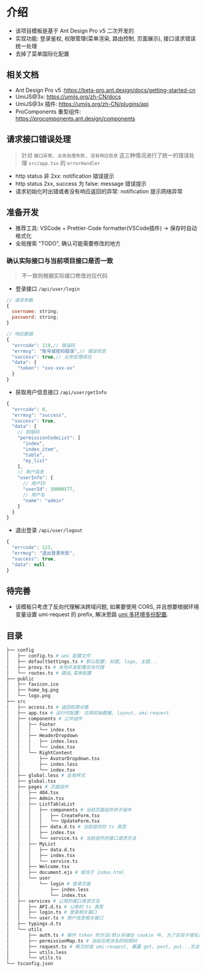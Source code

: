 # 介绍

- 该项目模板是基于 Ant Design Pro v5 二次开发的
- 实现功能: 登录鉴权, 权限管理(菜单渲染, 路由控制, 页面展示), 接口请求错误统一处理
- 去掉了菜单国际化配置

## 相关文档

- Ant Design Pro v5 :https://beta-pro.ant.design/docs/getting-started-cn
- UmiJS@3x: https://umijs.org/zh-CN/docs
- UmiJS@3x 插件: https://umijs.org/zh-CN/plugins/api
- ProComponents 重型组件: https://procomponents.ant.design/components

## 请求接口错误处理

> 针对 `接口异常, 业务处理失败, 没有响应信息` 这三种情况进行了统一的错误处理 `src/app.tsx` 的 `errorHandler`

- http status 非 2xx: notification 错误提示
- http status 2xx, success 为 false: message 错误提示
- 请求初始化时出错或者没有响应返回的异常: notification 提示网络异常

## 准备开发

- 推荐工具: VSCode + Prettier-Code formatter(VSCode插件) -> 保存时自动格式化
- 全局搜索 "TODO", 确认可能需要修改的地方

### 确认实际接口与当前项目接口是否一致

> 不一致则根据实际接口修改对应代码

- 登录接口 `/api/user/login`

```js
// 请求参数
{
  username: string;
  password: string;
}

// 响应数据
{
  "errcode": 119,// 错误码
  "errmsg": "账号或密码错误",// 错误信息
  "success": true,// 业务处理成功
  "data": {
    "token": "xxx-xxx-xx"
  }
}
```

- 获取用户信息接口 `/api/user/getInfo`

```js
{
  "errcode": 0,
  "errmsg": "success",
  "success": true,
  "data": {
    // 权限码
    "permissionCodeList": [
      "index",
      "index_item",
      "table",
      "my_list"
    ],
    // 用户信息
    "userInfo": {
      // 用户ID
      "userId": 30000577,
      // 用户名
      "name": "admin"
    }
  }
}
```

- 退出登录 `/api/user/logout`

```js
{
  "errcode": 123,
  "errmsg": "退出登录失败",
  "success": true,
  "data": null
}
```

## 待完善

- 该模板只考虑了反向代理解决跨域问题, 如果要使用 CORS, 并且想要根据环境变量设置 umi-request 的 prefix, 解决思路 [umi 多环境多份配置](https://umijs.org/zh-CN/docs/config#%E5%A4%9A%E7%8E%AF%E5%A2%83%E5%A4%9A%E4%BB%BD%E9%85%8D%E7%BD%AE).

## 目录

```bash
├── config
│   ├── config.ts # umi 配置文件
│   ├── defaultSettings.ts # 默认配置: 标题, logo, 主题...
│   ├── proxy.ts # 本地开发配置反向代理
│   └── routes.ts # 路由,菜单配置
├── public
│   ├── favicon.ico
│   ├── home_bg.png
│   └── logo.png
├── src
│   ├── access.ts # 返回权限对象
│   ├── app.tsx # 运行时配置: 应用初始数据, layout, umi-request
│   ├── components # 公共组件
│   │   ├── Footer
│   │   │   └── index.tsx
│   │   ├── HeaderDropdown
│   │   │   ├── index.less
│   │   │   └── index.tsx
│   │   └── RightContent
│   │       ├── AvatarDropdown.tsx
│   │       ├── index.less
│   │       └── index.tsx
│   ├── global.less # 全局样式
│   ├── global.tsx
│   ├── pages # 页面组件
│   │   ├── 404.tsx
│   │   ├── Admin.tsx
│   │   ├── ListTableList
│   │   │   ├── components # 当前页面组件的子组件
│   │   │   │   ├── CreateForm.tsx
│   │   │   │   └── UpdateForm.tsx
│   │   │   ├── data.d.ts # 当前组件的 ts 类型
│   │   │   ├── index.tsx
│   │   │   └── service.ts # 当前组件的接口请求方法
│   │   ├── MyList
│   │   │   ├── data.d.ts
│   │   │   ├── index.tsx
│   │   │   └── service.ts
│   │   ├── Welcome.tsx
│   │   ├── document.ejs # 相当于 index.html
│   │   └── user
│   │       └── login # 登录页面
│   │           ├── index.less
│   │           └── index.tsx
│   ├── services # 公用的接口请求方法
│   │   ├── API.d.ts # 公用的 ts 类型
│   │   ├── login.ts # 登录相关接口
│   │   └── user.ts # 用户信息相关接口
│   ├── typings.d.ts
│   └── utils
│       ├── auth.ts # 操作 token 的方法(默认存储在 cookie 中, 为了实现子域名直接共享登录状态, 可修改为 localStorage)
│       ├── permissionMap.ts # 当前应用涉及的权限码
│       ├── request.ts # 再次封装 umi-reuqest, 暴露 get, post, put...方法
│       ├── utils.less
│       └── utils.ts
└── tsconfig.json
```